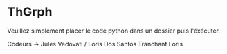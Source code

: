 # ThGrph

Veuillez simplement placer le code python dans un dossier puis l'éxécuter.

Codeurs -> Jules Vedovati / Loris Dos Santos Tranchant Loris
